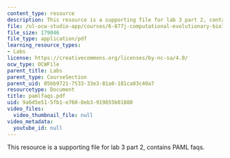 ```yaml
---
content_type: resource
description: This resource is a supporting file for lab 3 part 2, contains PAML faqs.
file: /ol-ocw-studio-app/courses/6-877j-computational-evolutionary-biology-fall-2005/9a6d5e515fb1e7608eb3919855b01880_pamlfaqs.pdf
file_size: 179046
file_type: application/pdf
learning_resource_types:
- Labs
license: https://creativecommons.org/licenses/by-nc-sa/4.0/
ocw_type: OCWFile
parent_title: Labs
parent_type: CourseSection
parent_uid: 05bb9721-7533-33e3-81a0-181ca03c40a7
resourcetype: Document
title: pamlfaqs.pdf
uid: 9a6d5e51-5fb1-e760-8eb3-919855b01880
video_files:
  video_thumbnail_file: null
video_metadata:
  youtube_id: null
---
```

This resource is a supporting file for lab 3 part 2, contains PAML faqs.